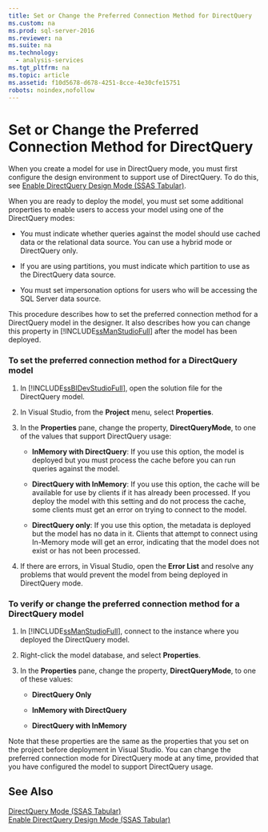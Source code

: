 ```yaml
---
title: Set or Change the Preferred Connection Method for DirectQuery
ms.custom: na
ms.prod: sql-server-2016
ms.reviewer: na
ms.suite: na
ms.technology: 
  - analysis-services
ms.tgt_pltfrm: na
ms.topic: article
ms.assetid: f10d5678-d678-4251-8cce-4e30cfe15751
robots: noindex,nofollow
---
```

# Set or Change the Preferred Connection Method for DirectQuery
  When you create a model for use in DirectQuery mode, you must first configure the design environment to support use of DirectQuery. To do this, see [Enable DirectQuery Design Mode &#40;SSAS Tabular&#41;](../Topic/Enable%20DirectQuery%20Design%20Mode%20\(SSAS%20Tabular\).md).  
  
 When you are ready to deploy the model, you must set some additional properties to enable users to access your model using one of the DirectQuery modes:  
  
-   You must indicate whether queries against the model should use cached data or the relational data source. You can use a hybrid mode or DirectQuery only.  
  
-   If you are using partitions, you must indicate which partition to use as the DirectQuery data source.  
  
-   You must set impersonation options for users who will be accessing the SQL Server data source.  
  
 This procedure describes how to set the preferred connection method for a DirectQuery model in the designer. It also describes how you can change this property in [!INCLUDE[ssManStudioFull](../../Token/Other/ssManStudioFull_md.md)] after the model has been deployed.  
  
### To set the preferred connection method for a DirectQuery model  
  
1.  In [!INCLUDE[ssBIDevStudioFull](../../Token/Other/ssBIDevStudioFull_md.md)], open the solution file for the DirectQuery model.  
  
2.  In Visual Studio, from the **Project** menu, select **Properties**.  
  
3.  In the **Properties** pane, change the property, **DirectQueryMode**, to one of the values that support DirectQuery usage:  
  
    -   **InMemory with DirectQuery**: If you use this option, the model is deployed but you must process the cache before you can run queries against the model.  
  
    -   **DirectQuery with InMemory**: If you use this option, the cache will be available for use by clients if it has already been processed. If you deploy the model with this setting and do not process the cache, some clients must get an error on trying to connect to the model.  
  
    -   **DirectQuery only**: If you use this option, the metadata is deployed but the model has no data in it. Clients that attempt to connect using In\-Memory mode will get an error, indicating that the model does not exist or has not been processed.  
  
4.  If there are errors, in Visual Studio, open the **Error List** and resolve any problems that would prevent the model from being deployed in DirectQuery mode.  
  
### To verify or change the preferred connection method for a DirectQuery model  
  
1.  In [!INCLUDE[ssManStudioFull](../../Token/Other/ssManStudioFull_md.md)], connect to the instance where you deployed the DirectQuery model.  
  
2.  Right\-click the model database, and select **Properties**.  
  
3.  In the **Properties** pane, change the property, **DirectQueryMode**, to one of these values:  
  
    -   **DirectQuery Only**  
  
    -   **InMemory with DirectQuery**  
  
    -   **DirectQuery with InMemory**  
  
 Note that these properties are the same as the properties that you set on the project before deployment in Visual Studio. You can change the preferred connection mode for DirectQuery mode at any time, provided that you have configured the model to support DirectQuery usage.  
  
## See Also  
 [DirectQuery Mode &#40;SSAS Tabular&#41;](../../Topics/TopicNameNotContainA/DirectQuery-Mode--SSAS-Tabular-.md)   
 [Enable DirectQuery Design Mode &#40;SSAS Tabular&#41;](../Topic/Enable%20DirectQuery%20Design%20Mode%20\(SSAS%20Tabular\).md)  
  
  